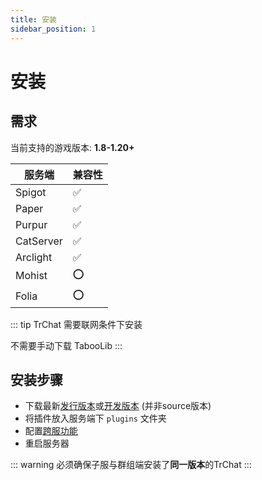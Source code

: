 ```yaml
---
title: 安装
sidebar_position: 1
---
```


# 安装

## 需求

当前支持的游戏版本: **1.8-1.20+**

| 服务端             | 兼容性             |
|-------------------|--------------------|
| Spigot            | :white_check_mark: |
| Paper             | :white_check_mark: |
| Purpur            | :white_check_mark: |
| CatServer         | :white_check_mark: |
| Arclight          | :white_check_mark: |
| Mohist            | :o:                |
| Folia             | :o:                |

::: tip
TrChat 需要联网条件下安装

不需要手动下载 TabooLib
:::

## 安装步骤

* 下载最新[发行版本](https://github.com/TrPlugins/TrChat/releases)或[开发版本](https://github.com/TrPlugins/TrChat/actions) (并非source版本)
* 将插件放入服务端下 `plugins` 文件夹
* 配置[跨服功能](./proxy.md)
* 重启服务器

::: warning
必须确保子服与群组端安装了**同一版本**的TrChat
:::